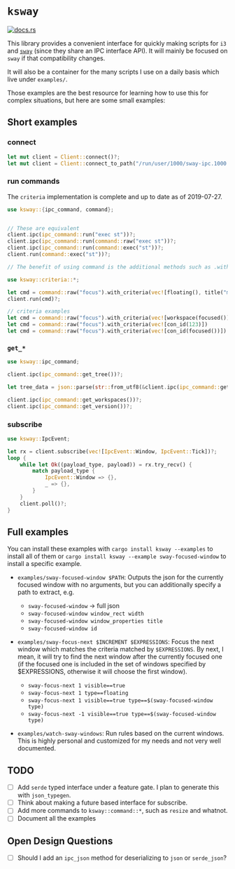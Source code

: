 # `ksway`

[![docs.rs](https://docs.rs/ksway/badge.svg)](https://docs.rs/ksway)

This library provides a convenient interface for quickly making scripts for
`i3` and [`sway`](https://github.com/swaywm/sway) (since they share an IPC
interface API). It will mainly be focused on `sway` if that compatibility
changes.

It will also be a container for the many scripts I use on a daily basis which
live under `examples/`.

Those examples are the best resource for learning how to use this for complex situations, but here are some small examples:

## Short examples

### connect

```rust
let mut client = Client::connect()?;
let mut client = Client::connect_to_path("/run/user/1000/sway-ipc.1000.1.sock")?;
```

### run commands

The `criteria` implementation is complete and up to date as of 2019-07-27.

```rust
use ksway::{ipc_command, command};


// These are equivalent
client.ipc(ipc_command::run("exec st"))?;
client.ipc(ipc_command::run(command::raw("exec st"))?;
client.ipc(ipc_command::run(command::exec("st"))?;
client.run(command::exec("st"))?;

// The benefit of using command is the additional methods such as .with_criteria

use ksway::criteria::*;

let cmd = command::raw("focus").with_criteria(vec![floating(), title("mpv")]);
client.run(cmd)?;

// criteria examples
let cmd = command::raw("focus").with_criteria(vec![workspace(focused())]);
let cmd = command::raw("focus").with_criteria(vec![con_id(123)])
let cmd = command::raw("focus").with_criteria(vec![con_id(focused())])
```


### `get_*`

```rust
use ksway::ipc_command;

client.ipc(ipc_command::get_tree())?;

let tree_data = json::parse(str::from_utf8(&client.ipc(ipc_command::get_tree())?)?)?;

client.ipc(ipc_command::get_workspaces())?;
client.ipc(ipc_command::get_version())?;
```

### subscribe

```rust
use ksway::IpcEvent;

let rx = client.subscribe(vec![IpcEvent::Window, IpcEvent::Tick])?;
loop {
	while let Ok((payload_type, payload)) = rx.try_recv() {
		match payload_type {
			IpcEvent::Window => {},
			_ => {},
		}
	}
	client.poll()?;
}
```

## Full examples

You can install these examples with `cargo install ksway --examples` to install all of them or
`cargo install ksway --example sway-focused-window` to install a specific example.

- `examples/sway-focused-window $PATH`: Outputs the json for the currently focused window with no arguments, but you can additionally specify a path to extract, e.g.
	- `sway-focused-window` -> full json
	- `sway-focused-window window_rect width`
	- `sway-focused-window window_properties title`
	- `sway-focused-window id`

- `examples/sway-focus-next $INCREMENT $EXPRESSIONS`: Focus the next window which matches the criteria matched by `$EXPRESSIONS`. By next, I mean, it will try to find the next window after the currently focused one (if the focused one is included in the set of windows specified by $EXPRESSIONS, otherwise it will choose the first window).
	- `sway-focus-next 1 visible==true`
	- `sway-focus-next 1 type==floating`
	- `sway-focus-next 1 visible==true type==$(sway-focused-window type)`
	- `sway-focus-next -1 visible==true type==$(sway-focused-window type)`

- `examples/watch-sway-windows`: Run rules based on the current windows. This is highly personal and customized for my needs and not very well documented.

## TODO

- [ ] Add `serde` typed interface under a feature gate. I plan to generate this with `json_typegen`.
- [ ] Think about making a future based interface for subscribe.
- [ ] Add more commands to `ksway::command::*`, such as `resize` and whatnot.
- [ ] Document all the examples

## Open Design Questions

- [ ] Should I add an `ipc_json` method for deserializing to `json` or `serde_json`?
